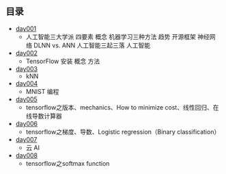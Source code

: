 ## 目录 ##
- [day001](https://github.com/liuxingrichu/AI/blob/master/day001.md)
	- 人工智能三大学派 四要素 概念 机器学习三种方法 趋势 开源框架 神经网络 DLNN vs. ANN 人工智能三起三落 人工智能 
- [day002](https://github.com/liuxingrichu/AI/blob/master/day002.md)
	- TensorFlow 安装 概念 方法
- [day003](https://github.com/liuxingrichu/AI/blob/master/day003.md)
	- kNN 
- [day004](https://github.com/liuxingrichu/AI/blob/master/day004.md)
	- MNIST 编程
- [day005](https://github.com/liuxingrichu/AI/blob/master/day005.md)
	- tensorflow之版本、mechanics、How to minimize cost、线性回归、在线导数计算器
- [day006](https://github.com/liuxingrichu/AI/blob/master/day006.md)
	- tensorflow之梯度、导数、Logistic regression（Binary classification）
- [day007](https://github.com/liuxingrichu/AI/blob/master/day007.md)
	- 云 AI
- [day008](https://github.com/liuxingrichu/AI/blob/master/day008.md)
	- tensorflow之softmax function